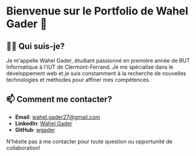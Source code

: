 # Bienvenue sur le Portfolio de Wahel Gader 👋

## 👨‍💻 Qui suis-je?
Je m'appelle Wahel Gader, étudiant passionné en première année de BUT Informatique à l'IUT de Clermont-Ferrand. Je me spécialise dans le développement web et je suis constamment à la recherche de nouvelles technologies et méthodes pour affiner mes compétences.

## 📫 Comment me contacter?
- **Email**: [wahel.gader27@gmail.com](mailto:wahel.gader27@gmail.com)
- **LinkedIn**: [Wahel Gader](https://fr.linkedin.com/in/wahel-gader-7463551ba)
- **GitHub**: [wgader](https://github.com/wgader27)

N'hésite pas à me contacter pour toute question ou opportunité de collaboration!


